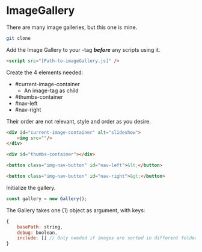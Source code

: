 # ImageGallery
There are many image galleries, but this one is mine.


```bash
git clone
```  

Add the Image Gallery to your <head>-tag **_before_** any scripts using it.
```HTML
<script src="[Path-to-imageGallery.js]" />
```

Create the 4 elements needed:
 - #current-image-container
    - An image-tag as child
 - #thumbs-container
 - #nav-left
 - #nav-right

 Their order are not relevant, style and order as you desire.
```html
<div id="current-image-container" alt="slideshow">
    <img src=""/>
</div>

<div id="thumbs-container"></div>

<button class="img-nav-button" id="nav-left">&lt;</button>

<button class="img-nav-button" id="nav-right">&gt;</button>

```

Initialize the gallery.
```js
const gallery = new Gallery();
```

The Gallery takes one (1) object as argument, with keys:
```js
{
    basePath: string,
    debug: boolean,
    include: [] // Only needed if images are sorted in different folders.
}
```


